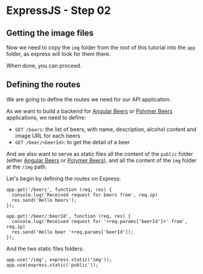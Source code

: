 # ExpressJS - Step  02

## Getting the image files

Now we need to copy the `img` folder from the root of this tutorial into the `app` folder, as express will look for them there.

When done, you can proceed.

## Defining the routes

We are going to define the routes we need for our API application.

As we want to build a backend for [Angular Beers]() or [Polymer Beers]() applications,
we need to define:

- `GET /beers`: the list of beers, with name, description, alcohol content and image URL for each beers
- `GET /beer/<beerId>`: to get the detail of a beer

And we also want to serve as static files all the content of the `public` folder
(either [Angular Beers]() or [Polymer Beers]()), and all the content of the `img` folder
at the `/img` path.

Let's begin by defining the routes on Express:

    app.get('/beers', function (req, res) {
      console.log('Received request for beers from', req.ip)
      res.send('Hello beers');
    });

    app.get('/beer/:beerId', function (req, res) {
      console.log('Received request for '+req.params['beerId']+' from', req.ip)
      res.send('Hello beer '+req.params['beerId']);
    });

And the two static files folders:

    app.use('/img', express.static('img'));
    app.use(express.static('public'));
